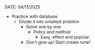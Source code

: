 DATE: 04/11/2025
* Practice with database
    * Divide it into smallest problem
        * Solve one by one
            * Policy and method
                * Easy, effect and popular.
        * Don't give up!
Start create rune!
